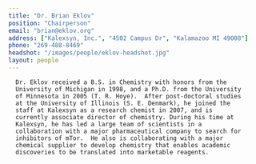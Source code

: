 ```yaml
---
title: "Dr. Brian Eklov"
position: "Chairperson"
email: "brian@eklov.org"
address: ["Kalexsyn, Inc.", "4502 Campus Dr", "Kalamazoo MI 49008"]
phone: "269-488-8469"
headshot: "/images/people/eklov-headshot.jpg"
layout: people
---
```


<!-- Insert bio here -->

      Dr. Eklov received a B.S. in Chemistry with honors from the
      University of Michigan in 1998, and a Ph.D. from the University
      of Minnesota in 2005 (T. R. Hoye).  After post-doctoral studies
      at the University of Illinois (S. E. Denmark), he joined the
      staff at Kalexsyn as a research chemist in 2007, and is
      currently associate director of chemistry. During his time at
      Kalexsyn, he has led a large team of scientists in a
      collaboration with a major pharmaceutical company to search for
      inhibitors of mTor.  He also is collaborating with a major
      chemical supplier to develop chemistry that enables academic
      discoveries to be translated into marketable reagents.
